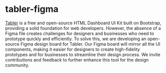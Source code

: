 # tabler-figma

[Tabler](https://tabler.io/) is a free and open-source HTML Dashboard UI Kit built on Bootstrap, providing a solid foundation for web developers. However, the absence of a Figma file creates challenges for designers and businesses who need to prototype quickly and efficiently. To solve this, we are developing an open-source Figma design board for Tabler. Our Figma board will mirror all the UI components, making it easier for designers to create high-fidelity prototypes and for businesses to streamline their design process. We invite contributions and feedback to further enhance this tool for the design community.
